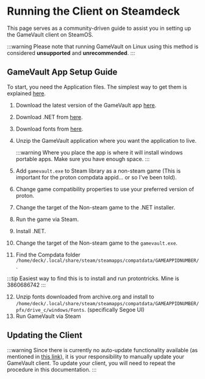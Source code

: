 # Running the Client on Steamdeck

This page serves as a community-driven guide to assist you in setting up the GameVault client on SteamOS.

:::warning
Please note that running GameVault on Linux using this method is considered **unsupported** and **unrecommended**.
:::

## GameVault App Setup Guide

To start, you need the Application files. The simplest way to get them is explained [here](../client-docs/setup.md#option-1-obtain-pre-built-artifacts-from-github).

1. Download the latest version of the GameVault app [here](https://github.com/Phalcode/gamevault-app/releases).
2. Download .NET from [here](https://download.visualstudio.microsoft.com/download/pr/3136e217-e5b7-4899-9b7e-aa52ecb8b108/d74134edaa75e3300f8692660b9fb7b5/windowsdesktop-runtime-6.0.26-win-x64.exe).
3. Download fonts from [here](https://archive.org/details/windows-11-21h2-complete-font-collection).
4. Unzip the GameVault application where you want the application to live.

   :::warning
   Where you place the app is where it will install windows portable apps. Make sure you have enough space.
   :::

5. Add `gamevault.exe` to Steam library as a non-steam game (This is important for the proton compdata appid... or so I've been told).
6. Change game compatibility properties to use your preferred version of proton.
7. Change the target of the Non-steam game to the .NET installer.
8. Run the game via Steam.
9. Install .NET.
10. Change the target of the Non-steam game to the `gamevault.exe`.
11. Find the Compdata folder `/home/deck/.local/share/steam/steamapps/compatdata/GAMEAPPIDNUMBER/`.

   :::tip
   Easiest way to find this is to install and run protontricks. Mine is 3860686742
   :::

12. Unzip fonts downloaded from archive.org and install to `/home/deck/.local/share/steam/steamapps/compatdata/GAMEAPPIDNUMBER/pfx/drive_c/windows/Fonts`. (specifically Segoe UI)
13. Run GameVault via Steam





## Updating the Client

:::warning
Since there is currently no auto-update functionality available (as mentioned in [this link](../client-docs/updating-client.md#other-sources)), it is your responsibility to manually update your GameVault client. To update your client, you will need to repeat the procedure in this documentation.
:::